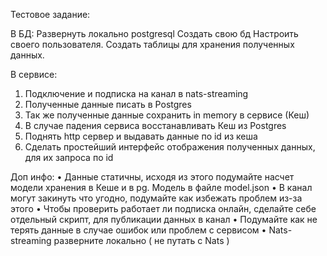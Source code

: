 Тестовое задание:

В БД:
Развернуть локально postgresql
Создать свою бд
Настроить своего пользователя.
Создать таблицы для хранения полученных данных.


В сервисе:
1.	Подключение и подписка на канал в nats-streaming
2.	Полученные данные писать в Postgres
3.	Так же полученные данные сохранить in memory в сервисе (Кеш)
4.	В случае падения сервиса восстанавливать Кеш из Postgres
5.	Поднять http сервер и выдавать данные по id из кеша
6.	Сделать простейший интерфейс отображения полученных данных, для их запроса по id


Доп инфо:
•	Данные статичны, исходя из этого подумайте насчет модели хранения в Кеше и в pg. Модель в файле model.json
•	В канал могут закинуть что угодно, подумайте как избежать проблем из-за этого
•	Чтобы проверить работает ли подписка онлайн, сделайте себе отдельный скрипт, для публикации данных в канал
•	Подумайте как не терять данные в случае ошибок или проблем с сервисом
•	Nats-streaming разверните локально ( не путать с Nats )
